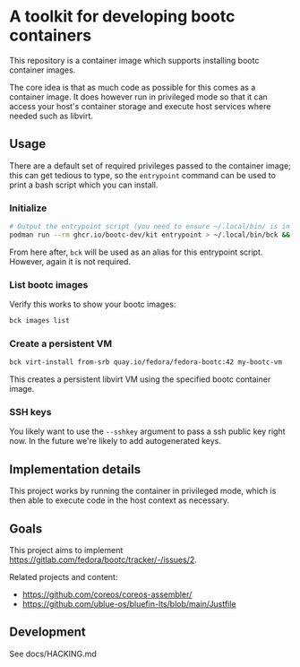 # A toolkit for developing bootc containers

This repository is a container image which supports
installing bootc container images.

The core idea is that as much code as possible for this
comes as a container image. It does however run in
privileged mode so that it can access your host's
container storage and execute host services
where needed such as libvirt.

## Usage

There are a default set of required privileges passed to the container image;
this can get tedious to type, so the `entrypoint` command can be used to print
a bash script which you can install.

### Initialize

```bash
# Output the entrypoint script (you need to ensure ~/.local/bin/ is in $PATH).
podman run --rm ghcr.io/bootc-dev/kit entrypoint > ~/.local/bin/bck && chmod a+x ~/.local/bin/bck
```

From here after, `bck` will be used as an alias for this entrypoint script.
However, again it is not required.

### List bootc images

Verify this works to show your bootc images:

```bash
bck images list
```

### Create a persistent VM

```bash
bck virt-install from-srb quay.io/fedora/fedora-bootc:42 my-bootc-vm
```

This creates a persistent libvirt VM using the specified bootc container image.

### SSH keys

You likely want to use the `--sshkey` argument to pass a ssh public key right now.
In the future we're likely to add autogenerated keys.

## Implementation details

This project works by running the container in privileged
mode, which is then able to execute code in the host
context as necessary.

## Goals

This project aims to implement
<https://gitlab.com/fedora/bootc/tracker/-/issues/2>.

Related projects and content:

- https://github.com/coreos/coreos-assembler/
- https://github.com/ublue-os/bluefin-lts/blob/main/Justfile

## Development

See docs/HACKING.md

